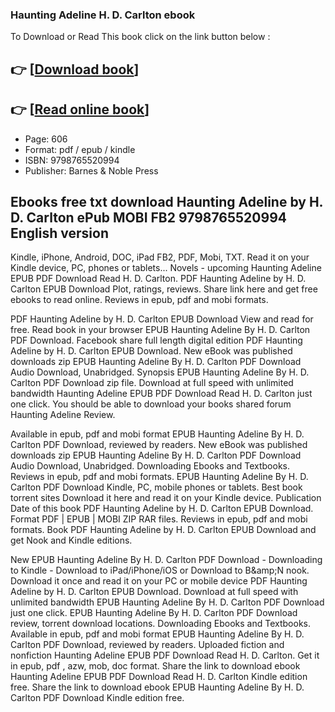 ### Haunting Adeline H. D. Carlton ebook

To Download or Read This book click on the link button below :

## 👉  [**[Download book](http://ebooksharez.info/download.php?group=book&from=github.com&id=627698&lnk=1064 "Download book")**]

## 👉  [**[Read online book](http://ebooksharez.info/download.php?group=book&from=github.com&id=627698&lnk=1064 "Read online book")**]


* Page: 606
* Format: pdf / epub / kindle
* ISBN: 9798765520994
* Publisher: Barnes &amp; Noble Press



## Ebooks free txt download Haunting Adeline by H. D. Carlton ePub MOBI FB2 9798765520994 English version


Kindle, iPhone, Android, DOC, iPad FB2, PDF, Mobi, TXT. Read it on your Kindle device, PC, phones or tablets... Novels - upcoming Haunting Adeline EPUB PDF Download Read H. D. Carlton. PDF Haunting Adeline by H. D. Carlton EPUB Download Plot, ratings, reviews. Share link here and get free ebooks to read online. Reviews in epub, pdf and mobi formats.

PDF Haunting Adeline by H. D. Carlton EPUB Download View and read for free. Read book in your browser EPUB Haunting Adeline By H. D. Carlton PDF Download. Facebook share full length digital edition PDF Haunting Adeline by H. D. Carlton EPUB Download. New eBook was published downloads zip EPUB Haunting Adeline By H. D. Carlton PDF Download Audio Download, Unabridged. Synopsis EPUB Haunting Adeline By H. D. Carlton PDF Download zip file. Download at full speed with unlimited bandwidth Haunting Adeline EPUB PDF Download Read H. D. Carlton just one click. You should be able to download your books shared forum Haunting Adeline Review.

Available in epub, pdf and mobi format EPUB Haunting Adeline By H. D. Carlton PDF Download, reviewed by readers. New eBook was published downloads zip EPUB Haunting Adeline By H. D. Carlton PDF Download Audio Download, Unabridged. Downloading Ebooks and Textbooks. Reviews in epub, pdf and mobi formats. EPUB Haunting Adeline By H. D. Carlton PDF Download Kindle, PC, mobile phones or tablets. Best book torrent sites Download it here and read it on your Kindle device. Publication Date of this book PDF Haunting Adeline by H. D. Carlton EPUB Download. Format PDF | EPUB | MOBI ZIP RAR files. Reviews in epub, pdf and mobi formats. Book PDF Haunting Adeline by H. D. Carlton EPUB Download and get Nook and Kindle editions.

New EPUB Haunting Adeline By H. D. Carlton PDF Download - Downloading to Kindle - Download to iPad/iPhone/iOS or Download to B&amp;amp;N nook. Download it once and read it on your PC or mobile device PDF Haunting Adeline by H. D. Carlton EPUB Download. Download at full speed with unlimited bandwidth EPUB Haunting Adeline By H. D. Carlton PDF Download just one click. EPUB Haunting Adeline By H. D. Carlton PDF Download review, torrent download locations. Downloading Ebooks and Textbooks. Available in epub, pdf and mobi format EPUB Haunting Adeline By H. D. Carlton PDF Download, reviewed by readers. Uploaded fiction and nonfiction Haunting Adeline EPUB PDF Download Read H. D. Carlton. Get it in epub, pdf , azw, mob, doc format. Share the link to download ebook Haunting Adeline EPUB PDF Download Read H. D. Carlton Kindle edition free. Share the link to download ebook EPUB Haunting Adeline By H. D. Carlton PDF Download Kindle edition free.





